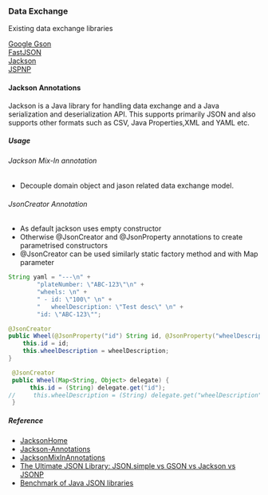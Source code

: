 ### Data Exchange

Existing data exchange libraries 

[Google Gson](https://github.com/google/gson)  
[FastJSON](http://www.codeproject.com/Articles/159450/fastJSON)  
[Jackson](https://github.com/FasterXML/jackson)  
[JSPNP](https://jsonp.java.net/) 


#### Jackson Annotations
Jackson is a Java library for handling data exchange and a Java serialization and deserialization API. This supports primarily JSON and also supports other formats such as CSV, Java Properties,XML and YAML etc.   

##### Usage

###### Jackson Mix-In annotation
- Decouple domain object and jason related data exchange model.

###### JsonCreator Annotation
- As default jackson uses empty constructor
- Otherwise @JsonCreator and @JsonProperty annotations to create parametrised constructors
- @JsonCreator can be used similarly static factory method  and with Map parameter

```Java
String yaml = "---\n" +
        "plateNumber: \"ABC-123\"\n" +
        "wheels: \n" +
        " - id: \"100\" \n" +
        "   wheelDescription: \"Test desc\" \n" +
        "id: \"ABC-123\"";
```

```Java
@JsonCreator
public Wheel(@JsonProperty("id") String id, @JsonProperty("wheelDescription") String wheelDescription) {
    this.id = id;
    this.wheelDescription = wheelDescription;
}
```

```Java
 @JsonCreator
 public Wheel(Map<String, Object> delegate) {
      this.id = (String) delegate.get("id");
//     this.wheelDescription = (String) delegate.get("wheelDescription");
 }
 ```
 
##### Reference 
* [JacksonHome](http://wiki.fasterxml.com/JacksonHome)
* [Jackson-Annotations](https://github.com/FasterXML/jackson-annotations/wiki/Jackson-Annotations)
* [JacksonMixInAnnotations](http://wiki.fasterxml.com/JacksonMixInAnnotations)
* [The Ultimate JSON Library: JSON.simple vs GSON vs Jackson vs JSONP](http://blog.takipi.com/the-ultimate-json-library-json-simple-vs-gson-vs-jackson-vs-json/)
* [Benchmark of Java JSON libraries](https://github.com/fabienrenaud/java-json-benchmark)
